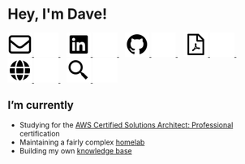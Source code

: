 # Hey, I'm Dave! <!--<img src="./assets/wave.gif" width="30px"> -->

<!--
**davelevine/davelevine** is a ✨ _special_ ✨ repository because its `README.md` (this file) appears on your GitHub profile.

Here are some ideas to get you started:

// Hand emoji 👋

- 🔭 I’m currently working on ...
- 🌱 I’m currently learning ...
- 👯 I’m looking to collaborate on ...
- 🤔 I’m looking for help with ...
- 💬 Ask me about ...
- 📫 How to reach me: ...
- 😄 Pronouns: ...
- ⚡ Fun fact: ...
-->

<!-- Social Icons -->

<p>
    <a href="mailto:contact@levine.org#gh-light-mode-only">
        <img src="./assets/light-mode/envelope.svg" />
    </a>
    <a href="mailto:contact@levine.org#gh-dark-mode-only">
        <img src="./assets/dark-mode/envelope.svg" />
    </a>
    &nbsp;&nbsp;
    <a href="https://www.linkedin.com/in/iamdavelevine#gh-light-mode-only">
        <img src="./assets/light-mode/linkedin.svg" />
    </a>
    <a href="https://www.linkedin.com/in/iamdavelevine#gh-dark-mode-only">
        <img src="./assets/dark-mode/linkedin.svg" />
    </a>
    &nbsp;&nbsp;
    <a href="https://github.com/davelevine#gh-light-mode-only">
        <img src="./assets/light-mode/github.svg" />
    </a>
    <a href="https://github.com/davelevine#gh-dark-mode-only">
        <img src="./assets/dark-mode/github.svg" />
    </a>
    &nbsp;&nbsp;
    <a href="https://www.davelevine.io/assets/davelevine-resume.pdf#gh-light-mode-only">
        <img src="./assets/light-mode/resume.svg" />
    </a>
    <a href="https://www.davelevine.io/assets/davelevine-resume.pdf#gh-dark-mode-only">
        <img src="./assets/dark-mode/resume.svg" />
    </a>
    &nbsp;&nbsp;
    <a href="https://kb.levine.org#gh-light-mode-only">
        <img src="./assets/light-mode/globe.svg" />
    </a>
    <a href="https://kb.levine.org#gh-dark-mode-only">
        <img src="./assets/dark-mode/globe.svg" />
    </a>
    &nbsp;&nbsp;
    <a href="https://search.cc#gh-light-mode-only">
        <img src="./assets/light-mode/searx.svg" />
    </a>
    <a href="https://search.cc#gh-dark-mode-only">
        <img src="./assets/dark-mode/searx.svg" />
    </a>
</p>

## I’m currently

- Studying for the [AWS Certified Solutions Architect: Professional](https://aws.amazon.com/certification/certified-solutions-architect-professional/) certification
- Maintaining a fairly complex [homelab](https://cdn.levine.org/uploads/images/gallery/2023-11/network-diagram-1.png)
- Building my own [knowledge base](https://kb.levine.org)
